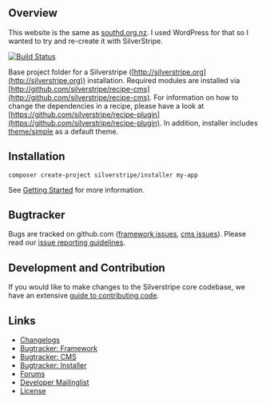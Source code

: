 ## Overview

This website is the same as [southd.org.nz](https://www.southd.org.nz). I used WordPress for that so I wanted to try and re-create it with SilverStripe.

[![Build Status](https://api.travis-ci.com/silverstripe/silverstripe-installer.svg?branch=4)](https://travis-ci.com/silverstripe/silverstripe-installer)

Base project folder for a Silverstripe ([http://silverstripe.org](http://silverstripe.org)) installation. Required modules are installed via [http://github.com/silverstripe/recipe-cms](http://github.com/silverstripe/recipe-cms). For information on how to change the dependencies in a recipe, please have a look at [https://github.com/silverstripe/recipe-plugin](https://github.com/silverstripe/recipe-plugin). In addition, installer includes [theme/simple](https://github.com/silverstripe-themes/silverstripe-simple) as a default theme.

## Installation ##

`composer create-project silverstripe/installer my-app`

See [Getting Started](https://docs.silverstripe.org/en/4/getting_started/) for more information.

## Bugtracker ##

Bugs are tracked on github.com ([framework issues](https://github.com/silverstripe/silverstripe-framework/issues),
[cms issues](https://github.com/silverstripe/silverstripe-cms/issues)).
Please read our [issue reporting guidelines](https://docs.silverstripe.org/en/4/contributing/issues_and_bugs/).

## Development and Contribution ##

If you would like to make changes to the Silverstripe core codebase, we have an extensive [guide to contributing code](https://docs.silverstripe.org/en/4/contributing/code/).

## Links ##

 * [Changelogs](https://docs.silverstripe.org/en/4/changelogs/)
 * [Bugtracker: Framework](https://github.com/silverstripe/silverstripe-framework/issues)
 * [Bugtracker: CMS](https://github.com/silverstripe/silverstripe-cms/issues)
 * [Bugtracker: Installer](https://github.com/silverstripe/silverstripe-installer/issues)
 * [Forums](http://silverstripe.org/forums)
 * [Developer Mailinglist](https://groups.google.com/forum/#!forum/silverstripe-dev)
 * [License](./LICENSE)
